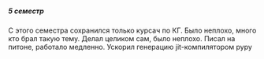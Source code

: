 ##### 5 семестр

С этого семестра сохранился только курсач по КГ. Было неплохо, много кто брал такую тему. Делал целиком сам, было неплохо. Писал на питоне, работало медленно. Ускорил генерацию jit-компилятором pypy
